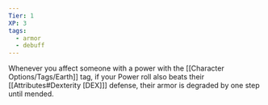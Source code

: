 ```yaml
---
Tier: 1
XP: 3
tags:
  - armor
  - debuff
---
```

Whenever you affect someone with a power with the [[Character Options/Tags/Earth]] tag, if your Power roll also beats their [[Attributes#Dexterity [DEX]]] defense, their armor is degraded by one step until mended.